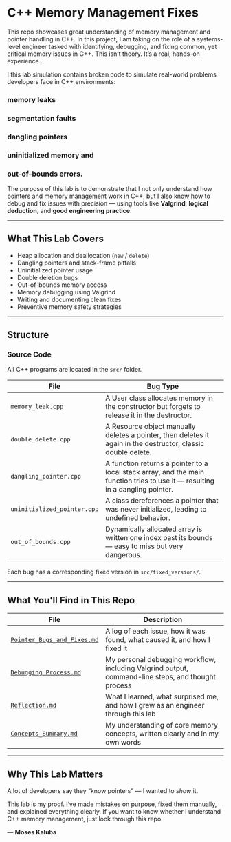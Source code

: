 # C++ Memory Management Fixes

This repo showcases great understanding of memory management and pointer handling in C++. In this project, I am taking on the role of a systems-level engineer tasked with identifying, debugging, and fixing common, yet critical memory issues in C++. This isn’t theory. It’s a real, hands-on experience..

I this lab simulation contains broken code to simulate real-world problems developers face in C++ environments: 
### memory leaks
### segmentation faults
### dangling pointers
### uninitialized memory and 
### out-of-bounds errors.

The purpose of this lab is to demonstrate that I not only understand how pointers and memory management work in C++, but I also know how to debug and fix issues with precision — using tools like **Valgrind**, **logical deduction**, and **good engineering practice**.

---

## What This Lab Covers

- Heap allocation and deallocation (`new` / `delete`)
- Dangling pointers and stack-frame pitfalls
- Uninitialized pointer usage
- Double deletion bugs
- Out-of-bounds memory access
- Memory debugging using Valgrind
- Writing and documenting clean fixes
- Preventive memory safety strategies

---

## Structure

### Source Code
All C++ programs are located in the `src/` folder.

| File | Bug Type |
|------|----------|
| `memory_leak.cpp` | A User class allocates memory in the constructor but forgets to release it in the destructor. |
| `double_delete.cpp` | A Resource object manually deletes a pointer, then deletes it again in the destructor, classic double delete. |
| `dangling_pointer.cpp` | A function returns a pointer to a local stack array, and the main function tries to use it — resulting in a dangling pointer. |
| `uninitialized_pointer.cpp` | A class dereferences a pointer that was never initialized, leading to undefined behavior. |
| `out_of_bounds.cpp` | Dynamically allocated array is written one index past its bounds — easy to miss but very dangerous. |

Each bug has a corresponding fixed version in `src/fixed_versions/`.

---

## What You'll Find in This Repo

| File | Description |
|------|-------------|
| [`Pointer_Bugs_and_Fixes.md`](./report/Pointer_Bugs_and_Fixes.md) | A log of each issue, how it was found, what caused it, and how I fixed it |
| [`Debugging_Process.md`](./report/Debugging_Process.md) | My personal debugging workflow, including Valgrind output, command-line steps, and thought process |
| [`Reflection.md`](./report/Reflection.md) | What I learned, what surprised me, and how I grew as an engineer through this lab |
| [`Concepts_Summary.md`](./report/Concepts_Summary.md) | My understanding of core memory concepts, written clearly and in my own words |

---

## Why This Lab Matters

A lot of developers say they “know pointers” — I wanted to *show* it.

This lab is my proof. I’ve made mistakes on purpose, fixed them manually, and explained everything clearly. If you want to know whether I understand C++ memory management, just look through this repo.

— **Moses Kaluba**
